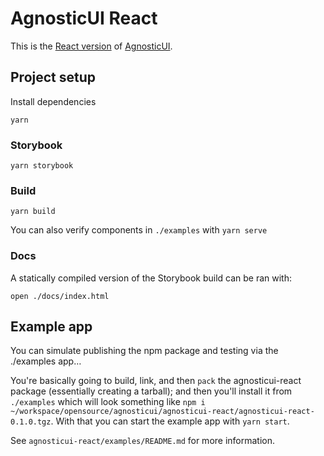 # AgnosticUI React 

This is the [React version](https://github.com/AgnosticUI/agnosticui/tree/master/agnosticui-react) of [AgnosticUI](https://github.com/AgnosticUI/agnosticui).

## Project setup

Install dependencies
```
yarn
```

### Storybook

```
yarn storybook
```

### Build

```
yarn build
```

You can also verify components in `./examples` with `yarn serve`

### Docs

A statically compiled version of the Storybook build can be ran with:

```
open ./docs/index.html
```

## Example app

You can simulate publishing the npm package and testing via the ./examples app…

You're basically going to build, link, and then `pack` the agnosticui-react package (essentially creating a tarball); and then you'll install it from `./examples` which will look something like `npm i ~/workspace/opensource/agnosticui/agnosticui-react/agnosticui-react-0.1.0.tgz`. With that you can start the example app with `yarn start`.

See `agnosticui-react/examples/README.md` for more information.
